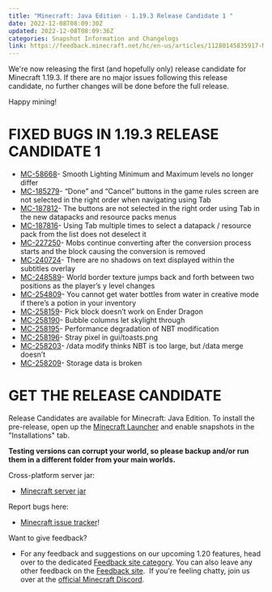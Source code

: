 ```yaml
---
title: "Minecraft: Java Edition - 1.19.3 Release Candidate 1 "
date: 2022-12-08T08:09:30Z
updated: 2022-12-08T08:09:36Z
categories: Snapshot Information and Changelogs
link: https://feedback.minecraft.net/hc/en-us/articles/11280145835917-Minecraft-Java-Edition-1-19-3-Release-Candidate-1-
---
```


We're now releasing the first (and hopefully only) release candidate for Minecraft 1.19.3. If there are no major issues following this release candidate, no further changes will be done before the full release.  
  
Happy mining!

# FIXED BUGS IN 1.19.3 RELEASE CANDIDATE 1

- [MC-58668](https://bugs.mojang.com/browse/MC-58668)- Smooth Lighting Minimum and Maximum levels no longer differ
- [MC-185279](https://bugs.mojang.com/browse/MC-185279)- “Done” and “Cancel” buttons in the game rules screen are not selected in the right order when navigating using Tab
- [MC-187812](https://bugs.mojang.com/browse/MC-187812)- The buttons are not selected in the right order using Tab in the new datapacks and resource packs menus
- [MC-187816](https://bugs.mojang.com/browse/MC-187816)- Using Tab multiple times to select a datapack / resource pack from the list does not deselect it
- [MC-227250](https://bugs.mojang.com/browse/MC-227250)- Mobs continue converting after the conversion process starts and the block causing the conversion is removed
- [MC-240724](https://bugs.mojang.com/browse/MC-240724)- There are no shadows on text displayed within the subtitles overlay
- [MC-248589](https://bugs.mojang.com/browse/MC-248589)- World border texture jumps back and forth between two positions as the player’s y level changes
- [MC-254809](https://bugs.mojang.com/browse/MC-254809)- You cannot get water bottles from water in creative mode if there’s a potion in your inventory
- [MC-258159](https://bugs.mojang.com/browse/MC-258159)- Pick block doesn’t work on Ender Dragon
- [MC-258190](https://bugs.mojang.com/browse/MC-258190)- Bubble columns let skylight through
- [MC-258195](https://bugs.mojang.com/browse/MC-258195)- Performance degradation of NBT modification
- [MC-258196](https://bugs.mojang.com/browse/MC-258196)- Stray pixel in gui/toasts.png
- [MC-258203](https://bugs.mojang.com/browse/MC-258203)- /data modify thinks NBT is too large, but /data merge doesn’t
- [MC-258209](https://bugs.mojang.com/browse/MC-258209)- Storage data is broken

# GET THE RELEASE CANDIDATE

Release Candidates are available for Minecraft: Java Edition. To install the pre-release, open up the [Minecraft Launcher](https://www.minecraft.net/download.html) and enable snapshots in the "Installations" tab.

**Testing versions can corrupt your world, so please backup and/or run them in a different folder from your main worlds.**

Cross-platform server jar:

- [Minecraft server jar](https://piston-data.mojang.com/v1/objects/138c813e22102e1a82a1be7b76080f40235183fe/server.jar)

Report bugs here:

- [Minecraft issue tracker](https://bugs.mojang.com/browse/MC)!

Want to give feedback?

- For any feedback and suggestions on our upcoming 1.20 features, head over to the dedicated [Feedback site category](https://aka.ms/MC120Feedback). You can also leave any other feedback on the [Feedback site](https://aka.ms/JavaSnapshotFeedback).  If you're feeling chatty, join us over at the [official Minecraft Discord](https://discordapp.com/invite/minecraft).
